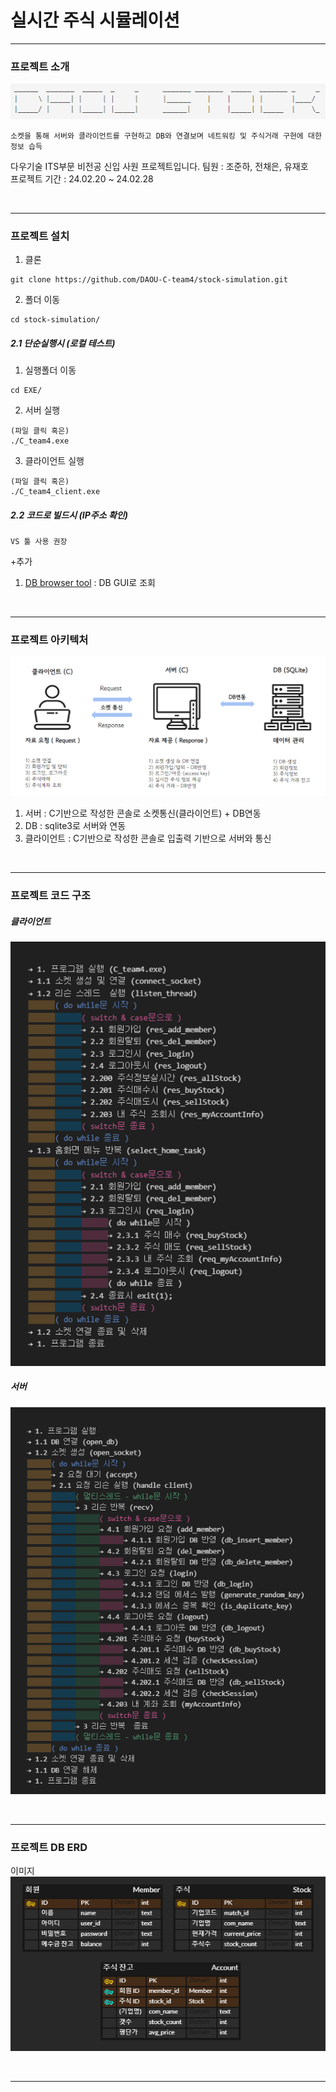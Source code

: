 # 실시간 주식 시뮬레이션

<hr/>

### 프로젝트 소개

![](images/title.png)

`소켓을 통해 서버와 클라이언트를 구현하고 DB와 연결보며 네트워킹 및 주식거래 구현에 대한 정보 습득 `

다우기술 ITS부문 비전공 신입 사원 프로젝트입니다.
팀원 : 조준하, 전채은, 유재호
<br/>
프로젝트 기간 : 24.02.20 ~ 24.02.28
<br/>


<br/>


<hr/>

### 프로젝트 설치
1. 클론
```
git clone https://github.com/DAOU-C-team4/stock-simulation.git
```
2. 폴더 이동
```
cd stock-simulation/
```
##### 2.1 단순실행시 (로컬 테스트)
1. 실행폴더 이동
```
cd EXE/
```
2. 서버 실행
```
(파일 클릭 혹은)
./C_team4.exe
```
3. 클라이언트 실행
```
(파일 클릭 혹은)
./C_team4_client.exe
```
##### 2.2 코드로 빌드시 (IP주소 확인)
```
VS 툴 사용 권장
```

+추가
1. [ DB browser tool](https://download.sqlitebrowser.org/DB.Browser.for.SQLite-3.12.2-win64.msi) : DB GUI로 조회

<br/>
<hr/>

### 프로젝트 아키텍처
![](images/architecture.png)
1. 서버 : C기반으로 작성한 콘솔로 소켓통신(클라이언트) + DB연동
2. DB : sqlite3로 서버와 연동
3. 클라이언트 : C기반으로 작성한 콘솔로 입출력 기반으로 서버와 통신

<br/>
<hr/>

### 프로젝트 코드 구조

##### 클라이언트
![](images/c_arch.png)

##### 서버
![](images/s_arch.png)

<br/>
<hr/>

### 프로젝트 DB ERD
이미지
![](images/ERD.png)

<br/>
<hr/>

